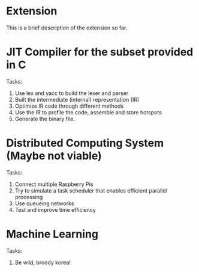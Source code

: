 # Extension

This is a brief description of the extension so far.


# JIT Compiler for the subset provided in C
Tasks:
1. Use lex and yacc to build the lexer and parser
2. Built the intermediate (internal) representation (IR)
3. Optimize IR code through different methods
4. Use the IR to profile the code, assemble and store hotspots
5. Generate the binary file.


# Distributed Computing System (Maybe not viable)
Tasks:
1. Connect multiple Raspberry Pis
2. Try to simulate a task scheduler that enables efficient parallel processing
3. Use queueing networks
3. Test and improve time efficiency


# Machine Learning
Tasks:
1. Be wild, broody korea!